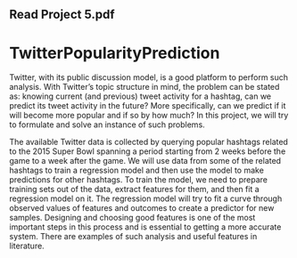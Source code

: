 ## Read Project 5.pdf
# TwitterPopularityPrediction
 Twitter, with its public discussion model, is a good platform to perform such analysis. With Twitter’s topic structure in mind, the problem can be stated as: knowing current (and previous) tweet activity for a hashtag, can we predict its tweet activity in the future? More specifically, can we predict if it will become more popular and if so by how much? In this project, we will try to formulate and solve an instance of such problems.

The available Twitter data is collected by querying popular hashtags related to the
2015 Super Bowl spanning a period starting from 2 weeks before the game to a week after
the game. We will use data from some of the related hashtags to train a regression model
and then use the model to make predictions for other hashtags. To train the model, we
need to prepare training sets out of the data, extract features for them, and then fit a
regression model on it. The regression model will try to fit a curve through observed
values of features and outcomes to create a predictor for new samples. Designing and
choosing good features is one of the most important steps in this process and is essential to
getting a more accurate system. There are examples of such analysis and useful features
in literature. 
